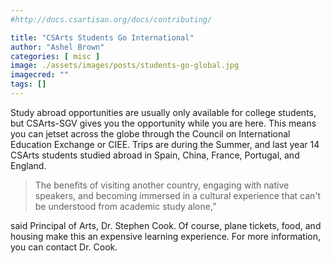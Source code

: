 ```yaml
---
#http://docs.csartisan.org/docs/contributing/

title: "CSArts Students Go International"
author: "Ashel Brown"
categories: [ misc ]
image: ./assets/images/posts/students-go-global.jpg
imagecred: ""
tags: []
---
```

Study abroad opportunities are usually only available for college students, but CSArts-SGV gives you the opportunity while you are here. This means you can jetset across the globe through the Council on International Education Exchange or CIEE. Trips are during the Summer, and last year 14 CSArts students studied abroad in Spain, China, France, Portugal, and England.

>The benefits of visiting another country, engaging with native speakers, and becoming immersed in a cultural experience that can't be understood from academic study alone,” 

said Principal of Arts, Dr. Stephen Cook. Of course, plane tickets, food, and housing make this an expensive learning experience. For more information, you can contact Dr. Cook.